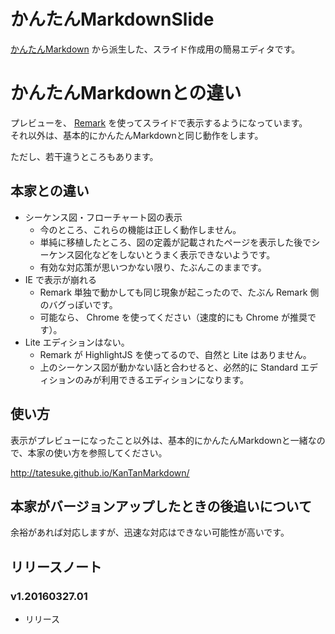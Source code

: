 # かんたんMarkdownSlide
[かんたんMarkdown](https://github.com/tatesuke/KanTanMarkdown) から派生した、スライド作成用の簡易エディタです。

# かんたんMarkdownとの違い
プレビューを、 [Remark](https://github.com/gnab/remark) を使ってスライドで表示するようになっています。  
それ以外は、基本的にかんたんMarkdownと同じ動作をします。

ただし、若干違うところもあります。

## 本家との違い
- シーケンス図・フローチャート図の表示
  - 今のところ、これらの機能は正しく動作しません。
  - 単純に移植したところ、図の定義が記載されたページを表示した後でシーケンス図化などをしないとうまく表示できないようです。
  - 有効な対応策が思いつかない限り、たぶんこのままです。
- IE で表示が崩れる
  - Remark 単独で動かしても同じ現象が起こったので、たぶん Remark 側のバグっぽいです。
  - 可能なら、 Chrome を使ってください（速度的にも Chrome が推奨です）。
- Lite エディションはない。
  - Remark が HighlightJS を使ってるので、自然と Lite はありません。
  - 上のシーケンス図が動かない話と合わせると、必然的に Standard エディションのみが利用できるエディションになります。

## 使い方
表示がプレビューになったこと以外は、基本的にかんたんMarkdownと一緒なので、本家の使い方を参照してください。

http://tatesuke.github.io/KanTanMarkdown/

## 本家がバージョンアップしたときの後追いについて
余裕があれば対応しますが、迅速な対応はできない可能性が高いです。

## リリースノート
### v1.20160327.01
* リリース
